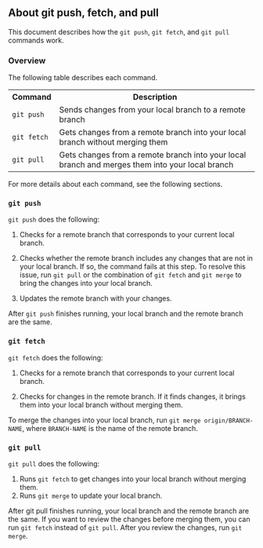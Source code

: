 ## About git push, fetch, and pull

This document describes how the `git push`, `git fetch`, and  `git pull` commands work.

### Overview 

The following table describes each command.

<table>
	<tr>
		<th>
			Command
		</th>
		<th>
			Description
		</th>
	</tr>
	<tr>
		<td>
			<code>git push</code>
		</td>
		<td>
			Sends changes from your local branch to a remote branch
		</td>
	</tr>
	<tr>
		<td>
			<code>git fetch</code>
		</td>
		<td>
			Gets changes from a remote branch into your local branch without merging them
		</td>
	</tr>
	<tr>
		<td>
			<code>git pull</code>
		</td>
		<td>
			Gets changes from a remote branch into your local branch and merges them into your local branch
		</td>
	</tr>
</table>

For more details about each command, see the following sections.

### `git push` 

`git push` does the following:

1. Checks for a remote branch that corresponds to your current local branch. 

2. Checks whether the remote branch includes any changes that are not in your local branch. If so, the command fails at this step. To resolve this issue, run `git pull` or the combination of `git fetch` and `git merge` to bring the changes into your local branch.

3. Updates the remote branch with your changes. 

After `git push` finishes running, your local branch and the remote branch are the same.


### `git fetch` 

`git fetch` does the following:

1. Checks for a remote branch that corresponds to your current local branch. 

2. Checks for changes in the remote branch. If it finds changes, it brings them into your local branch without merging them. 

To merge the changes into your local branch, run `git merge origin/BRANCH-NAME`, where `BRANCH-NAME` is the name of the remote branch.

### `git pull` 

`git pull` does the following:


1. Runs `git fetch` to get changes into your local branch without merging them. 
2. Runs `git merge` to update your local branch. 

After git pull finishes running, your local branch and the remote branch are the same. If you want to review the changes before merging them, you can run `git fetch` instead of `git pull`. After you review the changes, run `git merge`. 